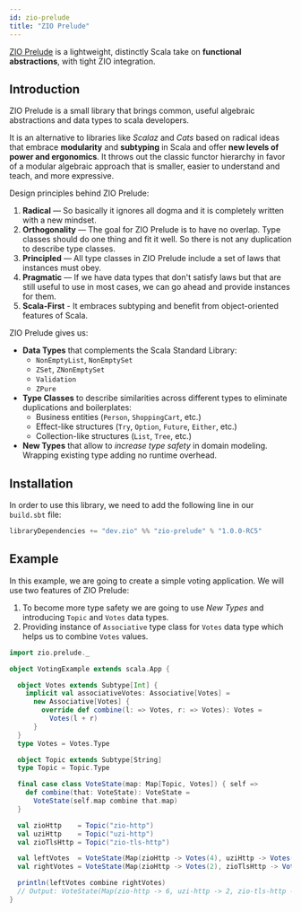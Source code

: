 ```yaml
---
id: zio-prelude
title: "ZIO Prelude"
---
```


[ZIO Prelude](https://github.com/zio/zio-prelude) is a lightweight, distinctly Scala take on **functional abstractions**, with tight ZIO integration.

## Introduction

ZIO Prelude is a small library that brings common, useful algebraic abstractions and data types to scala developers.

It is an alternative to libraries like _Scalaz_ and _Cats_ based on radical ideas that embrace **modularity** and **subtyping** in Scala and offer **new levels of power and ergonomics**. It throws out the classic functor hierarchy in favor of a modular algebraic approach that is smaller, easier to understand and teach, and more expressive.

Design principles behind ZIO Prelude:

1. **Radical** — So basically it ignores all dogma and it is completely written with a new mindset.
2. **Orthogonality** — The goal for ZIO Prelude is to have no overlap. Type classes should do one thing and fit it well. So there is not any duplication to describe type classes.
3. **Principled** — All type classes in ZIO Prelude include a set of laws that instances must obey.
4. **Pragmatic** — If we have data types that don't satisfy laws but that are still useful to use in most cases, we can go ahead and provide instances for them.
5. **Scala-First** - It embraces subtyping and benefit from object-oriented features of Scala.

ZIO Prelude gives us:
- **Data Types** that complements the Scala Standard Library:
    - `NonEmptyList`, `NonEmptySet`
    - `ZSet`, `ZNonEmptySet`
    - `Validation`
    - `ZPure`
- **Type Classes** to describe similarities across different types to eliminate duplications and boilerplates:
    - Business entities (`Person`, `ShoppingCart`, etc.)
    - Effect-like structures (`Try`, `Option`, `Future`, `Either`, etc.)
    - Collection-like structures (`List`, `Tree`, etc.)
- **New Types** that allow to _increase type safety_ in domain modeling. Wrapping existing type adding no runtime overhead.

## Installation

In order to use this library, we need to add the following line in our `build.sbt` file:

```scala
libraryDependencies += "dev.zio" %% "zio-prelude" % "1.0.0-RC5"
```

## Example

In this example, we are going to create a simple voting application. We will use two features of ZIO Prelude:
1. To become more type safety we are going to use _New Types_ and introducing `Topic` and `Votes` data types.
2. Providing instance of `Associative` type class for `Votes` data type which helps us to combine `Votes` values.

```scala
import zio.prelude._

object VotingExample extends scala.App {

  object Votes extends Subtype[Int] {
    implicit val associativeVotes: Associative[Votes] =
      new Associative[Votes] {
        override def combine(l: => Votes, r: => Votes): Votes =
          Votes(l + r)
      }
  }
  type Votes = Votes.Type

  object Topic extends Subtype[String]
  type Topic = Topic.Type

  final case class VoteState(map: Map[Topic, Votes]) { self =>
    def combine(that: VoteState): VoteState =
      VoteState(self.map combine that.map)
  }

  val zioHttp    = Topic("zio-http")
  val uziHttp    = Topic("uzi-http")
  val zioTlsHttp = Topic("zio-tls-http")

  val leftVotes  = VoteState(Map(zioHttp -> Votes(4), uziHttp -> Votes(2)))
  val rightVotes = VoteState(Map(zioHttp -> Votes(2), zioTlsHttp -> Votes(2)))

  println(leftVotes combine rightVotes)
  // Output: VoteState(Map(zio-http -> 6, uzi-http -> 2, zio-tls-http -> 2))
}
```
